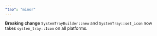 ```yaml
---
"tao": "minor"
---
```


**Breaking change** `SystemTrayBuilder::new` and `SystemTray::set_icon` now takes `system_tray::Icon` on all platforms.